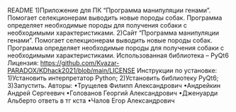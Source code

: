 README
1)Приложение для ПК “Программа манипуляции генами”. Помогает селекционерам выводить новые породы собак. Программа определяет необходимые породы для получения собаки с необходимыми характеристиками.
2)Сайт “Программа манипуляции генами”. Помогает селекционерам выводить новые породы собак. Программа определяет необходимые породы для получения собаки с необходимыми характеристиками.
Использованная библиотека – PyQt6
Лицензия: https://github.com/Kvazar-PARADOX/KDhack2021/blob/main/LICENSE
Инструкции по установке:
1)Установить интерпретатор Python;
2)Установить библиотеку PyQt6;
3)Запустить.
Авторы:
•Трущелев Филипп Александрович
•Андрейкин Андрей Сергеевич
•Голованов Георгий Александрович
•Дженуарди Альберто ответь в тг кста
•Чалов Егор Александрович
